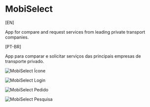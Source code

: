# MobiSelect
[EN]

App for compare and request services from leading private transport companies.

[PT-BR]

App para comparar e solicitar serviços das principais empresas de transporte privado.




![MobiSelect Ícone](https://user-images.githubusercontent.com/32720912/65990573-39d99700-e462-11e9-838c-6289ac8b98a6.jpg)

![MobiSelect Login](https://user-images.githubusercontent.com/32720912/65990503-19114180-e462-11e9-9c1e-95dec0f4ad9b.png)

![MobiSelect Pedido](https://user-images.githubusercontent.com/32720912/65990512-1d3d5f00-e462-11e9-910c-6133b06f7b2e.png)

![MobiSelect Pesquisa](https://user-images.githubusercontent.com/32720912/65990519-1f9fb900-e462-11e9-8896-14b0aad6b869.png)

